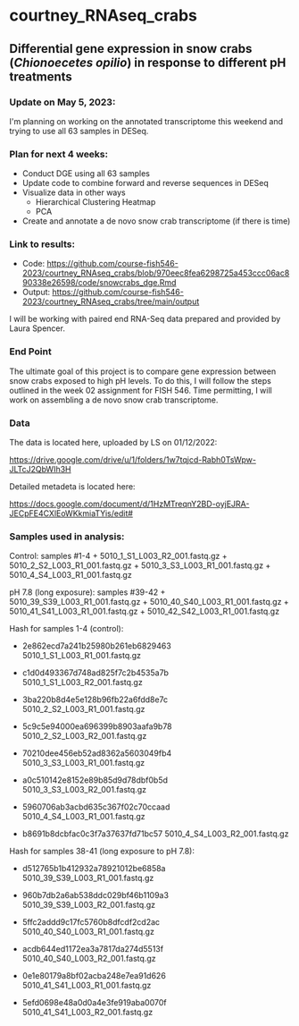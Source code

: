 # courtney_RNAseq_crabs

## **Differential gene expression in snow crabs (*Chionoecetes opilio*) in response to different pH treatments**

### Update on May 5, 2023: 
I'm planning on working on the annotated transcriptome this weekend and trying to use all 63 samples in DESeq. 

### Plan for next 4 weeks:
-   Conduct DGE using all 63 samples
-   Update code to combine forward and reverse sequences in DESeq
-   Visualize data in other ways
    -   Hierarchical Clustering Heatmap
    -   PCA
-   Create and annotate a de novo snow crab transcriptome (if there is time)

### Link to results:
-   Code: <https://github.com/course-fish546-2023/courtney_RNAseq_crabs/blob/970eec8fea6298725a453ccc06ac890338e26598/code/snowcrabs_dge.Rmd>
-   Output: <https://github.com/course-fish546-2023/courtney_RNAseq_crabs/tree/main/output>


I will be working with paired end RNA-Seq data prepared and provided by
Laura Spencer.

### End Point

The ultimate goal of this project is to compare gene expression between
snow crabs exposed to high pH levels. To do this, I will follow the
steps outlined in the week 02 assignment for FISH 546. Time permitting,
I will work on assembling a de novo snow crab transcriptome.

### **Data**

The data is located here, uploaded by LS on 01/12/2022:

<https://drive.google.com/drive/u/1/folders/1w7tqjcd-Rabh0TsWpw-JLTcJ2QbWIh3H>

Detailed metadeta is located here:

<https://docs.google.com/document/d/1HzMTreqnY2BD-oyjEJRA-JECpFE4CXlEoWKkmiaTYis/edit#>

### Samples used in analysis:

Control: samples #1-4 + 5010_1\_S1_L003_R2_001.fastq.gz +
5010_2\_S2_L003_R1_001.fastq.gz + 5010_3\_S3_L003_R1_001.fastq.gz +
5010_4\_S4_L003_R1_001.fastq.gz

pH 7.8 (long exposure): samples #39-42 +
5010_39_S39_L003_R1_001.fastq.gz + 5010_40_S40_L003_R1_001.fastq.gz +
5010_41_S41_L003_R1_001.fastq.gz + 5010_42_S42_L003_R1_001.fastq.gz

Hash for samples 1-4 (control):

-   2e862ecd7a241b25980b261eb6829463    5010_1\_S1_L003_R1_001.fastq.gz

-   c1d0d493367d748ad825f7c2b4535a7b    5010_1\_S1_L003_R2_001.fastq.gz

-   3ba220b8d4e5e128b96fb22a6fdd8e7c    5010_2\_S2_L003_R1_001.fastq.gz

-   5c9c5e94000ea696399b8903aafa9b78    5010_2\_S2_L003_R2_001.fastq.gz

-   70210dee456eb52ad8362a5603049fb4    5010_3\_S3_L003_R1_001.fastq.gz

-   a0c510142e8152e89b85d9d78dbf0b5d    5010_3\_S3_L003_R2_001.fastq.gz

-   5960706ab3acbd635c367f02c70ccaad    5010_4\_S4_L003_R1_001.fastq.gz

-   b8691b8dcbfac0c3f7a37637fd71bc57    5010_4\_S4_L003_R2_001.fastq.gz

Hash for samples 38-41 (long exposure to pH 7.8):

-   d512765b1b412932a78921012be6858a    5010_39_S39_L003_R1_001.fastq.gz

-   960b7db2a6ab538ddc029bf46b1109a3    5010_39_S39_L003_R2_001.fastq.gz

-   5ffc2addd9c17fc5760b8dfcdf2cd2ac    5010_40_S40_L003_R1_001.fastq.gz

-   acdb644ed1172ea3a7817da274d5513f    5010_40_S40_L003_R2_001.fastq.gz

-   0e1e80179a8bf02acba248e7ea91d626    5010_41_S41_L003_R1_001.fastq.gz

-   5efd0698e48a0d0a4e3fe919aba0070f    5010_41_S41_L003_R2_001.fastq.gz
